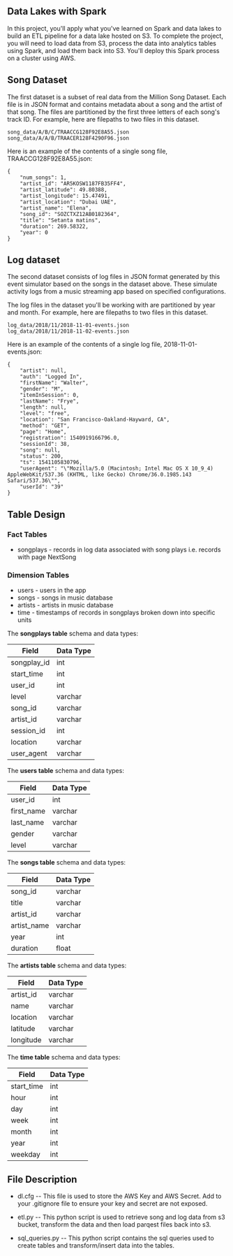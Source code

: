 ## Data Lakes with Spark

In this project, you'll apply what you've learned on Spark and data lakes to build an ETL pipeline for a data lake hosted on S3. To complete the project, you will need to load data from S3, process the data into analytics tables using Spark, and load them back into S3. You'll deploy this Spark process on a cluster using AWS.

## Song Dataset
The first dataset is a subset of real data from the Million Song Dataset.
Each file is in JSON format and contains metadata about a song and the artist of that song.
The files are partitioned by the first three letters of each song's track ID.
For example, here are filepaths to two files in this dataset.
```
song_data/A/B/C/TRAACCG128F92E8A55.json
song_data/A/A/B/TRAACER128F4290F96.json
```

Here is an example of the contents of a single song file, TRAACCG128F92E8A55.json:
```
{
    "num_songs": 1,
    "artist_id": "AR5KOSW1187FB35FF4",
    "artist_latitude": 49.80388,
    "artist_longitude": 15.47491,
    "artist_location": "Dubai UAE",
    "artist_name": "Elena",
    "song_id": "SOZCTXZ12AB0182364",
    "title": "Setanta matins",
    "duration": 269.58322,
    "year": 0
}
```

## Log dataset

The second dataset consists of log files in JSON format generated by this event simulator based on the songs in the dataset above. These simulate activity logs from a music streaming app based on specified configurations.

The log files in the dataset you'll be working with are partitioned by year and month. For example, here are filepaths to two files in this dataset.
```
log_data/2018/11/2018-11-01-events.json
log_data/2018/11/2018-11-02-events.json
```

Here is an example of the contents of a single log file, 2018-11-01-events.json:
```
{
	"artist": null,
	"auth": "Logged In",
	"firstName": "Walter",
	"gender": "M",
	"itemInSession": 0,
	"lastName": "Frye",
	"length": null,
	"level": "free",
	"location": "San Francisco-Oakland-Hayward, CA",
	"method": "GET",
	"page": "Home",
	"registration": 1540919166796.0,
	"sessionId": 38,
	"song": null,
	"status": 200,
	"ts": 1541105830796,
	"userAgent": "\"Mozilla/5.0 (Macintosh; Intel Mac OS X 10_9_4) AppleWebKit/537.36 (KHTML, like Gecko) Chrome/36.0.1985.143 Safari/537.36\"",
	"userId": "39"
}
```
## Table Design

### Fact Tables
- songplays - records in log data associated with song plays i.e. records with page NextSong
### Dimension Tables
- users - users in the app
- songs - songs in music database
- artists - artists in music database
- time - timestamps of records in songplays broken down into specific units

 The **songplays table** schema and data types:

 | Field        | Data Type          |
 | ------------- | ------------- |
 | songplay_id      | int |
 | start_time      | int    |  
 | user_id | int  | 
 | level |  varchar |
 | song_id | varchar      |  
 | artist_id | varchar     |  
 | session_id | int  |
 | location | varchar      |
 | user_agent | varchar    |

 The **users table** schema and data types:

 | Field        | Data Type          |
 | ------------- | ------------- |
 | user_id      | int |
 | first_name      | varchar      |
 | last_name | varchar      |
 | gender | varchar      |
 | level | varchar |

The **songs table** schema and data types:

 | Field        | Data Type          |
 | ------------- | ------------- |  
 | song_id      | varchar |
 | title      | varchar      |
 | artist_id | varchar      |
 | artist_name | varchar      | 
 | year | int     |
 | duration | float     |

  The **artists table** schema and data types:

 | Field        | Data Type          |
 | ------------- | ------------- |  
 | artist_id      | varchar |
 | name      | varchar      |
 | location | varchar      |  
 | latitude | varchar      |
 | longitude | varchar   |

The **time table** schema and data types:

 | Field        | Data Type          |
 |-------------  | ------------- |
 | start_time      |int |
 | hour      | int     |
 | day | int      |
 | week | int     |
 | month | int      |
 | year | int     |  
 | weekday | int     |

## File Description

 - dl.cfg
  -- This file is used to store the AWS Key and AWS Secret.  Add to your .gitignore file to ensure your key and secret are not exposed.

- etl.py
 -- This python script is used to retrieve song and log data from s3 bucket, transform the data and then load parqest files back into s3.

- sql_queries.py
 -- This python script contains the sql queries used to create tables and transform/insert data into the tables.